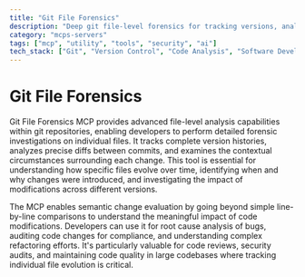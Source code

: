 ```yaml
---
title: "Git File Forensics"
description: "Deep git file-level forensics for tracking versions, analyzing diffs, and examining semantic changes in individual files."
category: "mcps-servers"
tags: ["mcp", "utility", "tools", "security", "ai"]
tech_stack: ["Git", "Version Control", "Code Analysis", "Software Development"]
---
```


# Git File Forensics

Git File Forensics MCP provides advanced file-level analysis capabilities within git repositories, enabling developers to perform detailed forensic investigations on individual files. It tracks complete version histories, analyzes precise diffs between commits, and examines the contextual circumstances surrounding each change. This tool is essential for understanding how specific files evolve over time, identifying when and why changes were introduced, and investigating the impact of modifications across different versions.

The MCP enables semantic change evaluation by going beyond simple line-by-line comparisons to understand the meaningful impact of code modifications. Developers can use it for root cause analysis of bugs, auditing code changes for compliance, and understanding complex refactoring efforts. It's particularly valuable for code reviews, security audits, and maintaining code quality in large codebases where tracking individual file evolution is critical.

